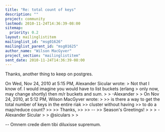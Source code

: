 ```yaml
---
title: "Re: total count of keys"
description: ""
project: community
lastmod: 2010-11-24T14:36:39-08:00
sitemap:
  priority: 0.2
layout: mailinglistitem
mailinglist_id: "msg01626"
mailinglist_parent_id: "msg01625"
author_name: "Wilson MacGyver"
project_section: "mailinglistitem"
sent_date: 2010-11-24T14:36:39-08:00
---
```



Thanks, another thing to keep on postgres.

On Wed, Nov 24, 2010 at 5:15 PM, Alexander Sicular  wrote:
&gt; Not that I know of. I would imagine you would have to list buckets (erlang 
&gt; only now, may change shortly) then m/r buckets and sum.
&gt;
&gt; -Alexander
&gt;
&gt; On Nov 24, 2010, at 5:12 PM, Wilson MacGyver wrote:
&gt;
&gt;&gt; is there a way to get the total number of keys in the entire riak
&gt;&gt; cluster without having
&gt;&gt; to do a map/reduce count?
&gt;&gt;
&gt;&gt; Thanks,
&gt;&gt;
&gt;&gt; --
&gt;&gt; Season's Greetings!
&gt;
&gt;
&gt; -Alexander Sicular
&gt;
&gt; @siculars
&gt;
&gt;

-- 
Omnem crede diem tibi diluxisse supremum.

